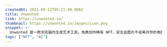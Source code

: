 ```yaml
---
createdAt: 2021-09-11T05:21:00.000Z
title: Unwonted
link: https://unwonted.io/
thumbnail: https://unwonted.io/images/icon.png
snippet: >-
  Unwonted 是一款浏览器内生成艺术工具。免费创作稀有 NFT，安全且图片不会离开你的电脑。
tags: ["NFT", "AI"]
---
```

